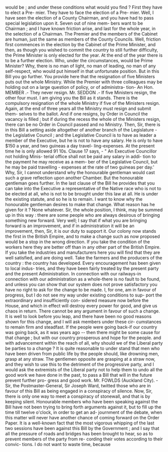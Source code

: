 would be ; and under these conditions what would you find ? First they have to elect a Pre- mier. They have to face the election of a Pre- mier. Well, I have seen the election of a County Chairman, and you have had to pass special legislation upon it. Seven out of nine mem- bers want to be Chairman ; and I have known friction arise, and last for the whole year, in the selection of a Chairman. The Premier and the members of the Cabinet are human, just the same as members of the County Councils. Well, friction first commences in the election by the Cabinet of the Prime Minister, and then, as though you wished to commit the country to still further difficulty, the Prime Minister is only elected for the year. At the end of the year there is to be a further election. Who, under the circumstances, would be Prime Minister? Why, there is no man of light, no man of leading, no man of any self-respect, who would put himself in that unfortunate position. But in this Bill you go further. You provide here that the resignation of five Ministers puts out the whole Ministry. While the Premier with three colleagues may be holding out on a large question of policy, or of administra- tion- An Hon. MEMBER .- They never resign. Mr. SEDDON .- If five Ministers resign, the other four must. I am giving you the Bill as it stands. There is the compulsory resignation of the whole Ministry if five of the Ministers resign. Again, at the end of three years all the Ministry must resign and submit them- selves to the ballot. And if one resigns, by Order in Council the vacancy is filled ; but if during the recess the whole of the Ministers resign, there can be no Order in Council passed and no Ministry. Then, Sir, there is in this Bill a setting aside altogether of another branch of the Legislature - the Legislative Council ; and the Legislative Council is to have as leader a member of the Executive, but he is not to have any salary. He is only to have $150 a year, and two guineas a day travel- ling-expenses. At the present time he is only allowed 91 10s. Clause 17 says, - " An Executive Councillor not holding Minis- terial office shall not be paid any salary in addi- tion to the payment he may receive as a mem- ber of the Legislative Council, but he may be paid travelling - expenses at the rate of two guineas per day.' Why, Sir, I cannot understand why the honourable gentleman would cast such a grave reflection upon another Chamber. But the honourable gentleman goes further. In the last clause of the Bill he provides that you can take into the Executive a representative of the Native race who is not to be elected at all, who is not to be brought under this law at all. He is under the existing statute, and so he is to remain. I want to know why the honourable gentleman desires to make that change. What reason has he given for it ? None whatever. Sir, the whole position, I think, may be summed up in this way : there are some people who are always desirous of bringing something new forward. Very well; I say that if what you are bringing forward is an improvement, and if in administration it will be an improvement, then, Sir, it is our duty to support it. Our colony now stands the first in the British Empire, and to make a change such as now proposed would be a stop in the wrong direction. If you take the condition of the workers here they are better off than in any other part of the British Empire. If you take the industries and manufacturers here you will find that they are well satisfied, and are doing well. Take the farmers and the producers of the country : the country has developed. Every encouragement has been given to local indus- tries, and they have been fairly treated by the present party and the present Administration. In connection with our railways-in connection with our administration as a whole-there is no fault to be found, and unless you can show that our system does not prove satisfactory you have no right to ask for the change to be made. I, for one, am in favour of progress, but I do not see my way under existing conditions to sup- port the extraordinary and insufficiently con- sidered measure now before the House, and which in effect will destroy every power for good, and give us chaos in return. There cannot be any argument in favour of such a change. It is well to look before you leap, and there have been no good reasons shown for this change, and I will ask members under these cir- cumstances to remain firm and steadfast. If the people were going back-if our country was going back, as it was years ago -- then there might be some cause for that change ; but with our country prosperous and hope for the people. and with advancement within the reach of all, why should we of the Liberal party be parties to a change ? It is quite reasonable to under stand that men who have been driven from public life by the people should, like drowning men, grasp at any straw. The gentlemen opposite are grasping at a straw now, and they wish to use this to the detriment of the progressive party, and I would ask the extremists of the Liberal party not to help them to undo all the good work we have done in the past, to pass a Bill that will in the future prevent further pro- gress and good work. Mr. FOWLDS (Auckland City). - Sir, the Postmaster-General, Sir Joseph Ward, twitted those who are in favour of this Bill as being engaged in a conspiracy of silence. Now, Sir, there is only one way to meet a conspiracy of stonewall, and that is by keeping silent. Honourable members who have been speaking against the Bill have not been trying to bring forth arguments against it, but to fill up the time till twelve o'clock, in order to get an ad- journment of the debate, when this matter will never have another chance of coming forward on the Order Paper. It is a well-known fact that the most vigorous whipping of the last two sessions have been against this Bill by the Government ; and I say that all the pressure of roads and bridges has been brought to hear, so as to prevent members of the party from re- cording their votes according to their convic- tions. I do not want to waste time, because 